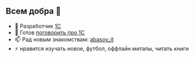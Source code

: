 ## Всем добра 👋
- 🌱 Разработчик <a href="https://1c.ru/" target="_blank">1C</a>
- 💬 Готов <a href="https://getmentor.dev/mentor/islam-abasov-2493" target="_blank">поговорить про 1С</a>
- 📫 Рад новым знакомствам: <a href="https://telegram.me/abasov_it" target="_blank">abasov_it</a>
- ⚡ нравится изучать новое, футбол, оффлайн митапы, читать книги


<!--
## Hi there 👋
- 🌱 DEVELOPER <a href="https://1c-dn.com/" target="_blank">1C</a>
- 👯 I’m looking to collaborate on everyone
- 💬 Ask me about everythink
- 📫 How to reach me: <a href="https://telegram.me/abasov_it" target="_blank">abasov_it</a>
- ⚡ like soccer, offline meetups, read books

**IslamA/IslamA** is a ✨ _special_ ✨ repository because its `README.md` (this file) appears on your GitHub profile.

Here are some ideas to get you started:

- 🔭 I’m currently working on Finntrail
- 🌱 I’m currently learning [1C](https://1c-dn.com/)
- 👯 I’m looking to collaborate on everyone
- 💬 Ask me about everythink
- 📫 How to reach me: [abasov_it](https://telegram.me/abasov_it)
- ⚡ Fun fact: i like soccer, offline meetups, read books
-->
